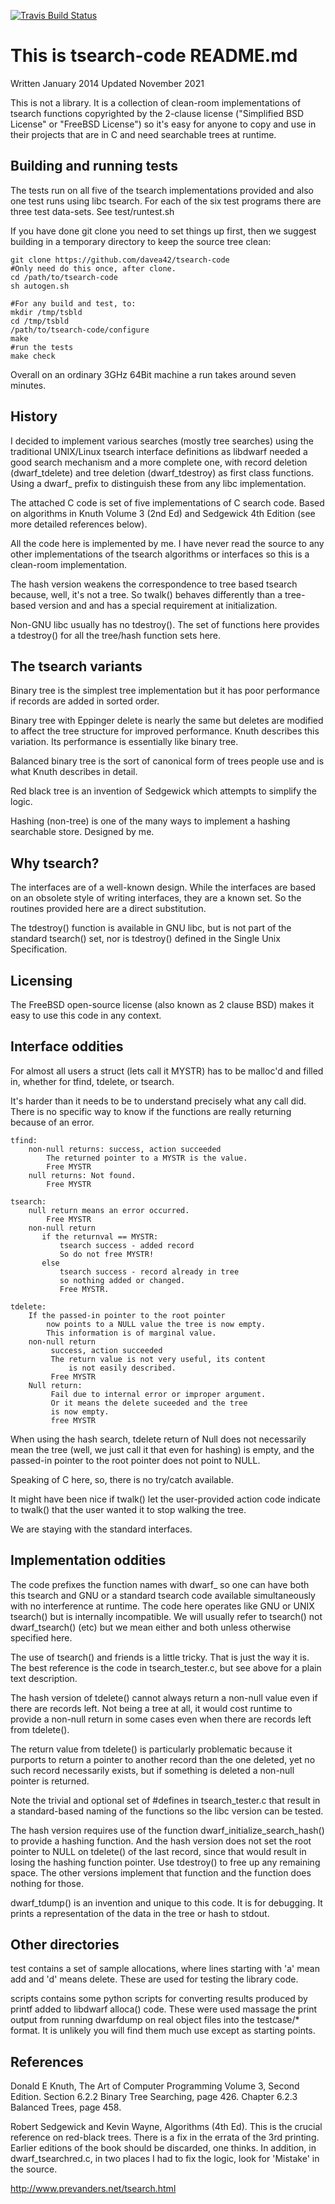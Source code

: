 [![Travis Build
Status](https://travis-ci.com/davea42/tsearch-code.svg?branch=master)](https://travis-ci.com/github/davea42/tsearch-code)

# This is tsearch-code README.md

Written January  2014
Updated November 2021

This is not a library.  It is a collection of
clean-room
implementations of tsearch functions copyrighted by the
2-clause license ("Simplified BSD License" or "FreeBSD
License") so it's easy for anyone to copy and use in
their projects that are in C and need searchable trees
at runtime.

## Building and running tests
The tests run on all five of the tsearch implementations
provided and also one test runs using libc tsearch.
For each of the six test programs there are three test
data-sets. See test/runtest.sh

If you have done git clone you need to set things up first,
then we suggest building in a temporary directory to keep
the source tree clean:


    git clone https://github.com/davea42/tsearch-code
    #Only need do this once, after clone.
    cd /path/to/tsearch-code
    sh autogen.sh

    #For any build and test, to:
    mkdir /tmp/tsbld
    cd /tmp/tsbld
    /path/to/tsearch-code/configure
    make
    #run the tests
    make check


Overall on an ordinary 3GHz 64Bit machine a run takes
around seven minutes.

## History

I decided to implement various searches (mostly tree
searches) using the traditional UNIX/Linux tsearch
interface definitions as libdwarf needed a good search
mechanism and a more complete one, with record deletion
(dwarf_tdelete) and tree deletion (dwarf_tdestroy) as first
class functions.  Using a dwarf_ prefix to distinguish
these from any libc implementation.

The attached C code is set of five implementations of
C search code.  Based on algorithms in Knuth Volume 3
(2nd Ed) and Sedgewick 4th Edition (see more detailed
references below).

All the code here is implemented by me. I have never
read the source to any other implementations of the
tsearch algorithms or interfaces so this is a clean-room
implementation.

The hash version weakens the correspondence to tree based
tsearch because, well, it's not a tree.  So twalk() behaves
differently than a tree-based version and and has a special
requirement at initialization.

Non-GNU libc usually has no tdestroy().  The set of
functions here provides a tdestroy() for all the tree/hash
function sets here.

## The tsearch variants

Binary tree is the simplest tree implementation but it
has poor performance if records are added in sorted order.

Binary tree with Eppinger delete is nearly the same but
deletes are modified to affect the tree structure for
improved performance. Knuth describes this variation.
Its performance is essentially like binary tree.

Balanced binary tree is the sort of canonical form
of trees people use and is
what Knuth describes in detail.

Red black tree is an invention of Sedgewick which attempts
to simplify the logic.

Hashing (non-tree) is one of the many ways to implement
a hashing searchable store.  Designed by me.

## Why tsearch?
The interfaces are of a well-known design.  While the
interfaces are based on an obsolete style of writing
interfaces, they are a known set.  So the routines provided
here are a direct substitution.

The tdestroy() function is available in GNU libc, but is
not part of the standard tsearch() set, nor is tdestroy()
defined in the Single Unix Specification.

## Licensing
The FreeBSD open-source license (also known as
2 clause BSD) makes it easy to use this code
in any context.

## Interface oddities
For almost all users a struct (lets call it MYSTR)  has
to be malloc'd and filled in, whether for tfind, tdelete,
or tsearch.

It's harder than it needs to be to understand precisely what any call did.
There is no specific way to know if the functions are really
returning because of an error.

    tfind:
        non-null returns: success, action succeeded
            The returned pointer to a MYSTR is the value.
            Free MYSTR
        null returns: Not found.
            Free MYSTR

    tsearch:
        null return means an error occurred.
            Free MYSTR
        non-null return 
           if the returnval == MYSTR:
               tsearch success - added record
               So do not free MYSTR!
           else
               tsearch success - record already in tree
               so nothing added or changed.
               Free MYSTR.

    tdelete:
        If the passed-in pointer to the root pointer
            now points to a NULL value the tree is now empty.
            This information is of marginal value.
        non-null return  
             success, action succeeded
             The return value is not very useful, its content
                 is not easily described.
             Free MYSTR
        Null return:
             Fail due to internal error or improper argument.
             Or it means the delete suceeded and the tree
             is now empty.
             free MYSTR

When using the hash search, tdelete return of Null
does not necessarily mean the tree (well, we
just call it that even for hashing) is empty, and
the passed-in pointer to the root pointer
does not point to NULL.

Speaking of C here, so, there is no try/catch available.

It might have been nice if twalk() let the user-provided
action code indicate to twalk() that the user wanted it to stop
walking the tree.

We are staying with the standard interfaces.

## Implementation oddities
The code prefixes the function names with dwarf_
so one can have both this tsearch and GNU or
a standard tsearch code available simultaneously with no
interference at runtime.   The code here operates like GNU or
UNIX tsearch() but is internally incompatible.
We will usually
refer to tsearch() not dwarf_tsearch() (etc) but we mean either
and both unless otherwise specified here.

The use of tsearch() and friends is a little tricky.
That is just the way it is.  The best reference is the code
in tsearch_tester.c, but see above for a plain text
description.

The hash version of tdelete() cannot always return a non-null
value even if there are  records left.  Not being a tree at
all, it would cost runtime to provide a non-null return in
some cases even when there are records left from tdelete().

The return value from tdelete() is particularly problematic
because it purports to return a pointer to another record
than the one deleted, yet no such record necessarily exists,
but if something is deleted a non-null pointer is returned.

Note the trivial and optional set of #defines in
tsearch_tester.c that
result in a standard-based naming of the functions so
the libc version can be tested.

The hash version requires use of the function
dwarf_initialize_search_hash() to provide a hashing
function. And the hash version does not set the root pointer
to NULL on tdelete() of the last record, since that would
result in losing the hashing function pointer.  Use tdestroy()
to free up any remaining space. The other versions implement
that function and the function does nothing for those.

dwarf_tdump() is an invention and unique to this code.  It is
for debugging. It prints a representation of the data in the
tree or hash to stdout.

## Other directories
test contains a set of sample allocations, where
lines starting with 'a' mean add and 'd' means delete.
These are used for testing the library code.

scripts contains some python scripts for converting
results produced by printf added to libdwarf alloca()
code.  These were used massage the print output
from running dwarfdump on real object files
into the testcase/* format.
It is unlikely you will find them much use
except as starting points.

## References
Donald E Knuth, The Art of Computer Programming
Volume 3, Second Edition. Section 6.2.2 Binary
Tree Searching, page 426.  Chapter 6.2.3 Balanced
Trees, page 458.

Robert Sedgewick and Kevin Wayne, Algorithms (4th
Ed).  This is the crucial reference on red-black
trees.  There is a fix in the errata of the
3rd printing. Earlier editions of the book
should be discarded, one thinks. 
In addition, in dwarf_tsearchred.c, in
two places I had to fix the logic, look for 'Mistake'
in the source.

http://www.prevanders.net/tsearch.html
